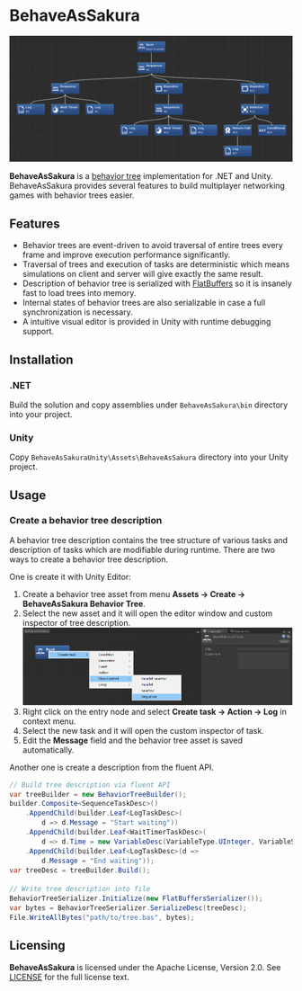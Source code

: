 # BehaveAsSakura

![Screenshot of BehaveAsSakura Editor](Doc/BehaviorTreeView.png)

**BehaveAsSakura** is a [behavior tree](http://www.gamasutra.com/blogs/ChrisSimpson/20140717/221339/Behavior_trees_for_AI_How_they_work.php) implementation for .NET and Unity. BehaveAsSakura provides several features to build multiplayer networking games with behavior trees easier.

## Features

* Behavior trees are event-driven to avoid traversal of entire trees every frame and improve execution performance significantly.
* Traversal of trees and execution of tasks are deterministic which means simulations on client and server will give exactly the same result.
* Description of behavior tree is serialized with [FlatBuffers](https://google.github.io/flatbuffers/) so it is insanely fast to load trees into memory.
* Internal states of behavior trees are also serializable in case a full synchronization is necessary.
* A intuitive visual editor is provided in Unity with runtime debugging support.

## Installation

### .NET

Build the solution and copy assemblies under `BehaveAsSakura\bin` directory into your project.

### Unity

Copy `BehaveAsSakuraUnity\Assets\BehaveAsSakura` directory into your Unity project.

## Usage

### Create a behavior tree description

A behavior tree description contains the tree structure of various tasks and description of tasks which are modifiable during runtime. There are two ways to create a behavior tree description.

One is create it with Unity Editor:

1. Create a behavior tree asset from menu **Assets -> Create -> BehaveAsSakura Behavior Tree**.
2. Select the new asset and it will open the editor window and custom inspector of tree description. ![Screenshot of create task](Doc/CreateFirstTask.png)
3. Right click on the entry node and select **Create task -> Action -> Log** in context menu.
4. Select the new task and it will open the custom inspector of task.
5. Edit the **Message** field and the behavior tree asset is saved automatically.

Another one is create a description from the fluent API.

```csharp
// Build tree description via fluent API
var treeBuilder = new BehaviorTreeBuilder();
builder.Composite<SequenceTaskDesc>()
    .AppendChild(builder.Leaf<LogTaskDesc>(
        d => d.Message = "Start waiting"))
    .AppendChild(builder.Leaf<WaitTimerTaskDesc>(
        d => d.Time = new VariableDesc(VariableType.UInteger, VariableSource.LiteralConstant, "3000")))
    .AppendChild(builder.Leaf<LogTaskDesc>(d =>
        d.Message = "End waiting"));
var treeDesc = treeBuilder.Build();

// Write tree description into file
BehaviorTreeSerializer.Initialize(new FlatBuffersSerializer());
var bytes = BehaviorTreeSerializer.SerializeDesc(treeDesc);
File.WriteAllBytes("path/to/tree.bas", bytes);
```

## Licensing

**BehaveAsSakura** is licensed under the Apache License, Version 2.0. See [LICENSE](LICENSE) for the full license text.
